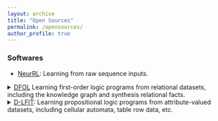 ```yaml
---
layout: archive
title: "Open Sources"
permalink: /opensources/
author_profile: true
---
```


### Softwares
- [NeurRL](https://github.com/gaokun12/NeurRL): Learning from raw sequence inputs.

<details>
    <summary><a href="https://github.com/gaokun12/DFORL">DFOL</a> Learning first-order logic programs from relational datasets, including the knowledge graph and synthesis relational facts.</summary>   
    - Based on TensorFlow
    - Scalable
    - Precise
    - Robust
    - <u>Computation-cheap</u>
    - No GPU requirements 
</details>

<details>
  <summary><a href="https://github.com/gaokun12/D-LFIT">D-LFIT</a>: Learning propositional logic programs from attribute-valued datasets, including cellular automata, table row data, etc.</summary>
- Based on TensorFlow
- Precise
- Robust
- Fast
- <u>Computation-cheap</u>
- No GPU requirements.
</details>
